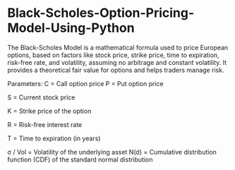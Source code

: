 # Black-Scholes-Option-Pricing-Model-Using-Python

The Black-Scholes Model is a mathematical formula used to price European options, based on factors like stock price, strike price, time to expiration, risk-free rate, and volatility, assuming no arbitrage and constant volatility. It provides a theoretical fair value for options and helps traders manage risk.

Parameters:
C = Call option price
P = Put option price

S = Current stock price

K = Strike price of the option

R = Risk-free interest rate

T = Time to expiration (in years)

σ / Vol = Volatility of the underlying asset
N(d) = Cumulative distribution function (CDF) of the standard normal distribution
